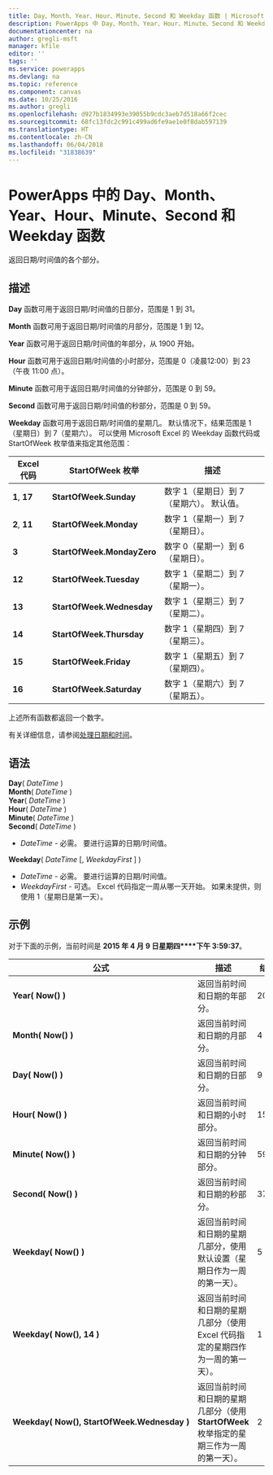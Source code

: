 ```yaml
---
title: Day、Month、Year、Hour、Minute、Second 和 Weekday 函数 | Microsoft 文档
description: PowerApps 中 Day、Month、Year、Hour、Minute、Second 和 Weekday 函数的参考信息（包括语法和示例）
documentationcenter: na
author: gregli-msft
manager: kfile
editor: ''
tags: ''
ms.service: powerapps
ms.devlang: na
ms.topic: reference
ms.component: canvas
ms.date: 10/25/2016
ms.author: gregli
ms.openlocfilehash: d927b1834993e39055b9cdc3aeb7d518a66f2cec
ms.sourcegitcommit: 68fc13fdc2c991c499ad6fe9ae1e0f8dab597139
ms.translationtype: HT
ms.contentlocale: zh-CN
ms.lasthandoff: 06/04/2018
ms.locfileid: "31838639"
---
```

# <a name="day-month-year-hour-minute-second-and-weekday-functions-in-powerapps"></a>PowerApps 中的 Day、Month、Year、Hour、Minute、Second 和 Weekday 函数
返回日期/时间值的各个部分。

## <a name="description"></a>描述
**Day** 函数可用于返回日期/时间值的日部分，范围是 1 到 31。

**Month** 函数可用于返回日期/时间值的月部分，范围是 1 到 12。

**Year** 函数可用于返回日期/时间值的年部分，从 1900 开始。

**Hour** 函数可用于返回日期/时间值的小时部分，范围是 0（凌晨12:00）到 23（午夜 11:00 点）。

**Minute** 函数可用于返回日期/时间值的分钟部分，范围是 0 到 59。

**Second** 函数可用于返回日期/时间值的秒部分，范围是 0 到 59。

**Weekday** 函数可用于返回日期/时间值的星期几。  默认情况下，结果范围是 1（星期日）到 7（星期六）。  可以使用 Microsoft Excel 的 Weekday 函数代码或 StartOfWeek 枚举值来指定其他范围：

| Excel 代码 | StartOfWeek 枚举 | 描述 |
| --- | --- | --- |
| **1**, **17** |**StartOfWeek.Sunday** |数字 1（星期日）到 7（星期六）。  默认值。 |
| **2**, **11** |**StartOfWeek.Monday** |数字 1（星期一）到 7（星期日）。 |
| **3** |**StartOfWeek.MondayZero** |数字 0（星期一）到 6（星期日）。 |
| **12** |**StartOfWeek.Tuesday** |数字 1（星期二）到 7（星期一）。 |
| **13** |**StartOfWeek.Wednesday** |数字 1（星期三）到 7（星期二）。 |
| **14** |**StartOfWeek.Thursday** |数字 1（星期四）到 7（星期三）。 |
| **15** |**StartOfWeek.Friday** |数字 1（星期五）到 7（星期四）。 |
| **16** |**StartOfWeek.Saturday** |数字 1（星期六）到 7（星期五）。 |

上述所有函数都返回一个数字。

有关详细信息，请参阅[处理日期和时间](../show-text-dates-times.md)。

## <a name="syntax"></a>语法
**Day**( *DateTime* )<br>**Month**( *DateTime* )<br>**Year**( *DateTime* )<br>**Hour**( *DateTime* )<br>**Minute**( *DateTime* )<br>**Second**( *DateTime* )

* *DateTime* - 必需。  要进行运算的日期/时间值。  

**Weekday**( *DateTime* [, *WeekdayFirst* ] )<br>

* *DateTime* - 必需。  要进行运算的日期/时间值。 
* *WeekdayFirst* - 可选。  Excel 代码指定一周从哪一天开始。  如果未提供，则使用 1（星期日是第一天）。

## <a name="examples"></a>示例
对于下面的示例，当前时间是 **2015 年 4 月 9 日星期四****下午 3:59:37**。

| 公式 | 描述 | 结果 |
| --- | --- | --- |
| **Year(&nbsp;Now()&nbsp;)** |返回当前时间和日期的年部分。 |2015 |
| **Month(&nbsp;Now()&nbsp;)** |返回当前时间和日期的月部分。 |4 |
| **Day(&nbsp;Now()&nbsp;)** |返回当前时间和日期的日部分。 |9 |
| **Hour(&nbsp;Now()&nbsp;)** |返回当前时间和日期的小时部分。 |15 |
| **Minute(&nbsp;Now()&nbsp;)** |返回当前时间和日期的分钟部分。 |59 |
| **Second(&nbsp;Now()&nbsp;)** |返回当前时间和日期的秒部分。 |37 |
| **Weekday(&nbsp;Now()&nbsp;)** |返回当前时间和日期的星期几部分，使用默认设置（星期日作为一周的第一天）。 |5 |
| **Weekday(&nbsp;Now(),&nbsp;14&nbsp;)** |返回当前时间和日期的星期几部分（使用 Excel 代码指定的星期四作为一周的第一天）。 |1 |
| **Weekday(&nbsp;Now(),&nbsp;StartOfWeek.Wednesday&nbsp;)** |返回当前时间和日期的星期几部分（使用 **StartOfWeek** 枚举指定的星期三作为一周的第一天）。 |2 |

